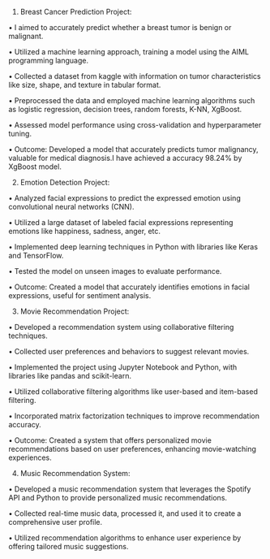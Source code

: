 1. Breast Cancer Prediction Project:

• I aimed to accurately predict whether a breast tumor is benign or malignant.

• Utilized a machine learning approach, training a model using the AIML programming language.

• Collected a dataset from kaggle with information on tumor characteristics like size, shape, and texture in tabular format.

• Preprocessed the data and employed machine learning algorithms such as logistic regression, decision trees, random forests, K-NN, XgBoost.

• Assessed model performance using cross-validation and hyperparameter tuning.

• Outcome: Developed a model that accurately predicts tumor malignancy, valuable for medical diagnosis.I have achieved a accuracy 98.24% by XgBoost model.

2. Emotion Detection Project:

• Analyzed facial expressions to predict the expressed emotion using convolutional neural networks (CNN).     

• Utilized a large dataset of labeled facial expressions representing emotions like happiness, sadness, anger, etc.

• Implemented deep learning techniques in Python with libraries like Keras and TensorFlow.

• Tested the model on unseen images to evaluate performance.

• Outcome: Created a model that accurately identifies emotions in facial expressions, useful for sentiment analysis.

3. Movie Recommendation Project:

• Developed a recommendation system using collaborative filtering techniques.

• Collected user preferences and behaviors to suggest relevant movies.

• Implemented the project using Jupyter Notebook and Python, with libraries like pandas and scikit-learn.

• Utilized collaborative filtering algorithms like user-based and item-based filtering.

• Incorporated matrix factorization techniques to improve recommendation accuracy.

• Outcome: Created a system that offers personalized movie recommendations based on user preferences, enhancing movie-watching experiences.

4. Music Recommendation System:
   
• Developed a music recommendation system that leverages the Spotify API and Python to provide personalized music recommendations.

• Collected real-time music data, processed it, and used it to create a comprehensive user profile.

• Utilized recommendation algorithms to enhance user experience by offering tailored music suggestions.
